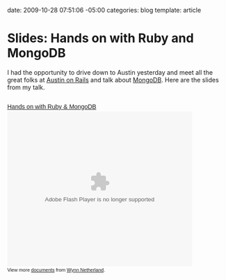 date: 2009-10-28 07:51:06 -05:00
categories: blog
template: article

# Slides: Hands on with Ruby and MongoDB
I had the opportunity to drive down to Austin yesterday and meet all the great folks at <a href="http://www.austinonrails.org/">Austin on Rails</a> and talk about <a href="http://mongodb.org">MongoDB</a>. Here are the slides from my talk.
<!--more-->
<div style="clear: both;margin: 2em 0;width:425px;text-align:left" id="__ss_2366508"><a style="font:14px Helvetica,Arial,Sans-serif;display:block;margin:12px 0 3px 0;text-decoration:underline;" href="http://www.slideshare.net/pengwynn/hands-on-with-ruby-mongodb" title="Hands on with Ruby &amp; MongoDB">Hands on with Ruby &amp; MongoDB</a><object style="margin:0px" width="425" height="355"><param name="movie" value="http://static.slidesharecdn.com/swf/ssplayer2.swf?doc=mongodb-aor-091028094249-phpapp01&stripped_title=hands-on-with-ruby-mongodb" /><param name="allowFullScreen" value="true"/><param name="allowScriptAccess" value="always"/><embed src="http://static.slidesharecdn.com/swf/ssplayer2.swf?doc=mongodb-aor-091028094249-phpapp01&stripped_title=hands-on-with-ruby-mongodb" type="application/x-shockwave-flash" allowscriptaccess="always" allowfullscreen="true" width="425" height="355"></embed></object><div style="font-size:11px;font-family:tahoma,arial;height:26px;padding-top:2px;">View more <a style="text-decoration:underline;" href="http://www.slideshare.net/">documents</a> from <a style="text-decoration:underline;" href="http://www.slideshare.net/pengwynn">Wynn Netherland</a>.</div></div>
